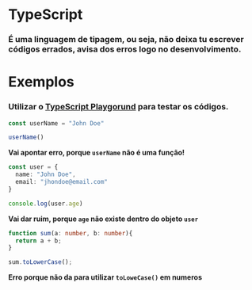 <h1>TypeScript</h1>
<h3>É uma linguagem de tipagem, ou seja, não deixa tu escrever códigos errados, avisa dos erros logo no desenvolvimento.</h3>

<h1>Exemplos</h1>

### Utilizar o [TypeScript Playgorund](https://www.typescriptlang.org/) para testar os códigos.

``` typescript
const userName = "John Doe"

userName()
```
**Vai apontar erro, porque ``` userName ``` não é uma função!**


``` typescript
const user = {
  name: "John Doe",
  email: "jhondoe@email.com"
}

console.log(user.age)
```

**Vai dar ruim, porque ``` age ``` não existe dentro do objeto ``` user ```**

``` typescript
function sum(a: number, b: number){
  return a + b;
}

sum.toLowerCase();
```

**Erro porque não da para utilizar ``` toLoweCase() ``` em numeros**
